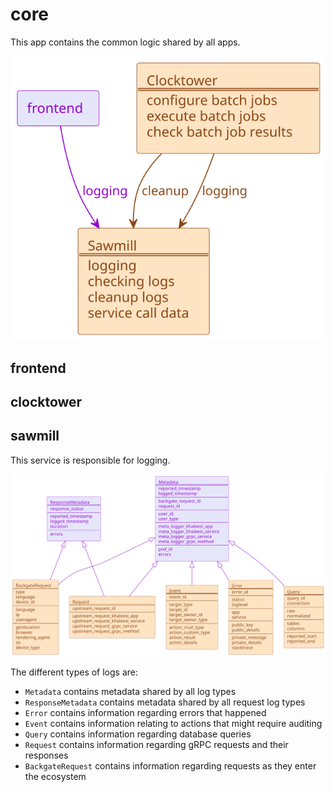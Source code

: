 # core

This app contains the common logic shared by all apps.

![Core Structure](/documentation/images/logical-structure/core.svg)

## frontend

## clocktower

## sawmill

This service is responsible for logging.

![Sawmill Structure](/documentation/images/logical-structure/core-sawmill.svg)

The different types of logs are:

* `Metadata` contains metadata shared by all log types
* `ResponseMetadata` contains metadata shared by all request log types
* `Error` contains information regarding errors that happened
* `Event` contains information relating to actions that might require auditing
* `Query` contains information regarding database queries
* `Request` contains information regarding gRPC requests and their responses
* `BackgateRequest` contains information regarding requests as they enter the ecosystem
